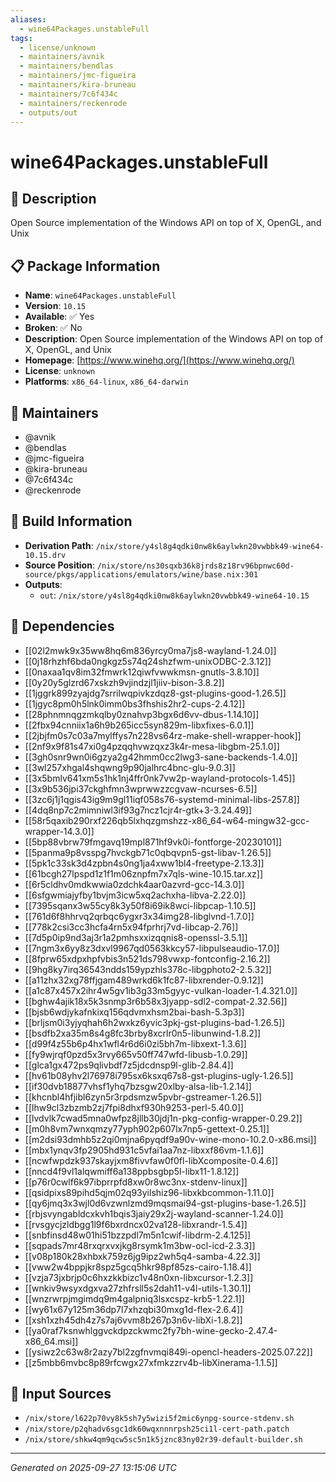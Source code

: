 ```yaml
---
aliases:
  - wine64Packages.unstableFull
tags:
  - license/unknown
  - maintainers/avnik
  - maintainers/bendlas
  - maintainers/jmc-figueira
  - maintainers/kira-bruneau
  - maintainers/7c6f434c
  - maintainers/reckenrode
  - outputs/out
---
```


# wine64Packages.unstableFull

## 📝 Description

Open Source implementation of the Windows API on top of X, OpenGL, and Unix

## 📋 Package Information

- **Name**: `wine64Packages.unstableFull`
- **Version**: `10.15`
- **Available**: ✅ Yes
- **Broken**: ✅ No
- **Description**: Open Source implementation of the Windows API on top of X, OpenGL, and Unix
- **Homepage**: [https://www.winehq.org/](https://www.winehq.org/)
- **License**: `unknown`
- **Platforms**: `x86_64-linux`, `x86_64-darwin`
## 👥 Maintainers

- @avnik
- @bendlas
- @jmc-figueira
- @kira-bruneau
- @7c6f434c
- @reckenrode


## 🔧 Build Information

- **Derivation Path**: `/nix/store/y4sl8g4qdki0nw8k6aylwkn20vwbbk49-wine64-10.15.drv`
- **Source Position**: `/nix/store/ns30sqxb36k8jrds8z18rv96bpnwc60d-source/pkgs/applications/emulators/wine/base.nix:301`
- **Outputs**:
  - `out`:  `/nix/store/y4sl8g4qdki0nw8k6aylwkn20vwbbk49-wine64-10.15`

## 🔗 Dependencies

- [[02l2mwk9x35ww8hq6m836yrcy0ma7js8-wayland-1.24.0]]
- [[0j18rhzhf6bda0ngkgz5s74q24shzfwm-unixODBC-2.3.12]]
- [[0naxaa1qv8im32fmwrk12qiwfvwwkmsn-gnutls-3.8.10]]
- [[0y20y5glzrd67xskzh9vjindzjl1jiiv-bison-3.8.2]]
- [[1jggrk899zyajdg7srrilwqpivkzdqz8-gst-plugins-good-1.26.5]]
- [[1jgyc8pm0h5lnk0imm0bs3fhshis2hr2-cups-2.4.12]]
- [[28phnmnqgzmkqlby0znahvp3bgx6d6vv-dbus-1.14.10]]
- [[2fbx94cnniix1a6h9b265icc5syn829m-libxfixes-6.0.1]]
- [[2jbjfm0s7c03a7mylffys7n228vs64rz-make-shell-wrapper-hook]]
- [[2nf9x9f81s47xi0g4pzqqhvwzqxz3k4r-mesa-libgbm-25.1.0]]
- [[3gh0snr9wn0i6gzya2g42hmm0cc2lwg3-sane-backends-1.4.0]]
- [[3wl257xhgal4shqwng9p90jalhrc4bnc-glu-9.0.3]]
- [[3x5bmlv641xm5s1hk1nj4ffr0nk7vw2p-wayland-protocols-1.45]]
- [[3x9b536jpi37ckghfmn3wprwwzzcgvaw-ncurses-6.5]]
- [[3zc6j1j1qgis43ig9m9gl11iqf058s76-systemd-minimal-libs-257.8]]
- [[4dq8np7c2mimniwl3if93g7ncz1cjr4r-gtk+3-3.24.49]]
- [[58r5qaxib290rxf226qb5lxhqzgmshzz-x86_64-w64-mingw32-gcc-wrapper-14.3.0]]
- [[5bp88vbrw79fmgavq19mpl871hf9vk0i-fontforge-20230101]]
- [[5panma9p8vsspg7hvckgb71c0qbqvpn5-gst-libav-1.26.5]]
- [[5pk1c33sk3d4zpbn4s0ng1ja4xww1bl4-freetype-2.13.3]]
- [[61bcgh27lpspd1z1f1m06znpfm7x7qls-wine-10.15.tar.xz]]
- [[6r5cldhv0mdkwwia0zdchk4aar0azvrd-gcc-14.3.0]]
- [[6sfgwmiajyfby1bvjm3icw5xq2achxha-libva-2.22.0]]
- [[7395sqanx3w55cy8k3y50f8i69ik8wci-libpcap-1.10.5]]
- [[761d6f8hhrvq2qrbqc6ygxr3x34img28-libglvnd-1.7.0]]
- [[778k2csi3cc3hcfa4rn5x94fprhrj7vd-libcap-2.76]]
- [[7d5p0ip9nd3aj3r1a2pmhsxxizqqnis8-openssl-3.5.1]]
- [[7ngm3x6yy8z3dxvl9967qd0563kkcy57-libpulseaudio-17.0]]
- [[8fprw65xdpxhpfvbis3n521ds798vwxp-fontconfig-2.16.2]]
- [[9hg8ky7irq36543ndds159ypzhls378c-libgphoto2-2.5.32]]
- [[a11zhx32xg78ffjgam489wrkd6k1fc87-libxrender-0.9.12]]
- [[a1c87x457x2ihr4w5gv1ib3g33m5gyyc-vulkan-loader-1.4.321.0]]
- [[bghw4ajik18x5k3snmp3r6b58x3jyapp-sdl2-compat-2.32.56]]
- [[bjsb6wdjykafnkixq156qdvmxhsm2bai-bash-5.3p3]]
- [[brljsm0i3yjyqhah6h2wxkz6yvic3pkj-gst-plugins-bad-1.26.5]]
- [[bsdfb2xa35m8s4g8fc3brby8xcrlr0n5-libunwind-1.8.2]]
- [[d99f4z55b6p4hx1wfl4r6d6i0zi5bh7m-libxext-1.3.6]]
- [[fy9wjrqf0pzd5x3rvy665v50ff747wfd-libusb-1.0.29]]
- [[glca1gx472ps9qlivbdf7z5jdcdnsp9l-glib-2.84.4]]
- [[hv61b08yhv2l76978i795sx6ksxq67s8-gst-plugins-ugly-1.26.5]]
- [[if30dvb18877vhsf1yhq7bzsgw20xlby-alsa-lib-1.2.14]]
- [[khcnbl4hfjibl6zyn5r3rpdsmzw5pvbr-gstreamer-1.26.5]]
- [[lhw9cl3zbzmb2zj7fpi8dhxf930h9253-perl-5.40.0]]
- [[lvdvlk7cwad5mna0wfpz8jllb30jdj1n-pkg-config-wrapper-0.29.2]]
- [[m0h8vm7wnxqmzy77yph902p607lx7np5-gettext-0.25.1]]
- [[m2dsi93dmhb5z2qi0mjna6pyqdf9a90v-wine-mono-10.2.0-x86.msi]]
- [[mbx1ynqv3fp2905hd931c5vfai1aa7nz-libxxf86vm-1.1.6]]
- [[ncwfwpdzk937skayjxm8fivvfaw0f0fl-libXcomposite-0.4.6]]
- [[nncd4f9vl1alqwmiff6a138ppbsgbp5l-libx11-1.8.12]]
- [[p76r0cwlf6k97ibprrpfd8xw0r8wc3nx-stdenv-linux]]
- [[qsidpixs89pihd5qjm02q93yilshiz96-libxkbcommon-1.11.0]]
- [[qy6jmq3x3wjl0d6vzwnlzmd9mqsmai94-gst-plugins-base-1.26.5]]
- [[rbjsvyngabldcxkvh1bqis3jaiy29x2j-wayland-scanner-1.24.0]]
- [[rvsgycjzldbgg1l9f6bxrdncx02va128-libxrandr-1.5.4]]
- [[snbfinsd48w01hi51bzzpdl7m5n1cwif-libdrm-2.4.125]]
- [[sqpads7mr48rxqrxvxjkg8rsymk1m3bw-ocl-icd-2.3.3]]
- [[v08p180k28xhbxk759z6jg9ipz2wh5q4-samba-4.22.3]]
- [[vww2w4bppjkr8spz5gcq5hkr98pf85zs-cairo-1.18.4]]
- [[vzja73jxbrjp0c6hxzkkbizc1v48n0xn-libxcursor-1.2.3]]
- [[wnkiv9wsyxdgxva27zhfrsll5s2dah11-v4l-utils-1.30.1]]
- [[wnzrwrpjmgimdq9m4galpniq3lsxcspz-krb5-1.22.1]]
- [[wy61x67y125m36dp7l7xhzqbi30mxg1d-flex-2.6.4]]
- [[xsh1xzh45dh4z7s7aj6vvm8b267p3n6v-libXi-1.8.2]]
- [[ya0raf7ksnwhlggvckdpzckwmc2fy7bh-wine-gecko-2.47.4-x86_64.msi]]
- [[ysiwz2c63w8r2azy7bl2zgfnvmqi849i-opencl-headers-2025.07.22]]
- [[z5mbb6mvbc8p89rfcwgx27xfmkzzrv4b-libXinerama-1.1.5]]

## 📁 Input Sources

- `/nix/store/l622p70vy8k5sh7y5wizi5f2mic6ynpg-source-stdenv.sh`
- `/nix/store/p2qhadv6sgc1dk60wqxnnnrpsh25ci1l-cert-path.patch`
- `/nix/store/shkw4qm9qcw5sc5n1k5jznc83ny02r39-default-builder.sh`

---
*Generated on 2025-09-27 13:15:06 UTC*
